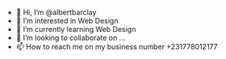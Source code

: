 - 👋 Hi, I’m @albertbarclay
- 👀 I’m interested in Web Design
- 🌱 I’m currently learning Web Design
- 💞️ I’m looking to collaborate on ...
- 📫 How to reach me on my business number +231778012177

<!---
albertbarclay/albertbarclay is a ✨ special ✨ repository because its `README.md` (this file) appears on your GitHub profile.
You can click the Preview link to take a look at your changes.
--->
